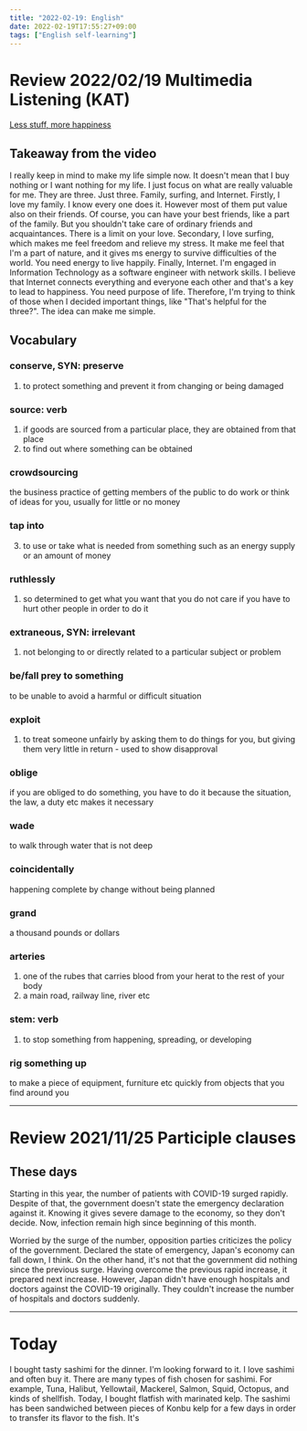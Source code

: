 ```yaml
---
title: "2022-02-19: English"
date: 2022-02-19T17:55:27+09:00
tags: ["English self-learning"]
---
```

# Review 2022/02/19 Multimedia Listening (KAT)
[Less stuff, more happiness](https://www.ted.com/talks/graham_hill_less_stuff_more_happiness?language=en)

## Takeaway from the video
I really keep in mind to make my life simple now.
It doesn't mean that I buy nothing or I want nothing for my life.
I just focus on what are really valuable for me.
They are three. Just three. Family, surfing, and Internet.
Firstly, I love my family. I know every one does it. However most of them put value also on their friends. Of course, you can have your best friends, like a part of the family. But you shouldn't take care of ordinary friends and acquaintances. There is a limit on your love.
Secondary, I love surfing, which makes me feel freedom and relieve my stress. It make me feel that I'm a part of nature, and it gives ms energy to survive difficulties of the world. You need energy to live happily.
Finally, Internet. I'm engaged in Information Technology as a software engineer with network skills. I believe that Internet connects everything and everyone each other and that's a key to lead to happiness. You need purpose of life.
Therefore, I'm trying to think of those when I decided important things, like "That's helpful for the three?".
The idea can make me simple.

## Vocabulary
### conserve, SYN: preserve
1. to protect something and prevent it from changing or being damaged

### source: verb
1. if goods are sourced from a particular place, they are obtained from that place
2. to find out where something can be obtained

### crowdsourcing
the business practice of getting members of the public to do work or think of ideas for you, usually for little or no money

### tap into
3. to use or take what is needed from something such as an energy supply or an amount of money

### ruthlessly
1. so determined to get what you want that you do not care if you have to hurt other people in order to do it

### extraneous, SYN: irrelevant
1. not belonging to or directly related to a particular subject or problem

### be/fall prey to something
to be unable to avoid a harmful or difficult situation

### exploit
1. to treat someone unfairly by asking them to do things for you, but giving them very little in return - used to show disapproval

### oblige
if you are obliged to do something, you have to do it because the situation, the law, a duty etc makes it necessary

### wade
to walk through water that is not deep

### coincidentally
happening complete by change without being planned

### grand
a thousand pounds or dollars

### arteries
1. one of the rubes that carries blood from your herat to the rest of your body
2. a main road, railway line, river etc

### stem: verb
1. to stop something from happening, spreading, or developing

### rig something up
to make a piece of equipment, furniture etc quickly from objects that you find around you


---
# Review 2021/11/25 Participle clauses

## These days
Starting in this year, the number of patients with COVID-19 surged rapidly.
Despite of that, the government doesn't state the emergency declaration against it.
Knowing it gives severe damage to the economy, so they don't decide.
Now, infection remain high since beginning of this month.

Worried by the surge of the number, opposition parties criticizes the policy of the government.
Declared the state of emergency, Japan's economy can fall down, I think.
On the other hand, it's not that the government did nothing since the previous surge.
Having overcome the previous rapid increase, it prepared next increase.
However, Japan didn't have enough hospitals and doctors against the COVID-19 originally.
They couldn't increase the number of hospitals and doctors suddenly.

---
# Today
I bought tasty sashimi for the dinner.
I'm looking forward to it.
I love sashimi and often buy it.
There are many types of fish chosen for sashimi.
For example, Tuna, Halibut, Yellowtail, Mackerel, Salmon, Squid, Octopus, and kinds of shellfish.
Today, I bought flatfish with marinated kelp.
The sashimi has been sandwiched between pieces of Konbu kelp for a few days in order to transfer its flavor to the fish.
It's
